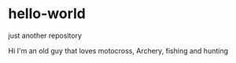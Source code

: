 # hello-world
just another repository

Hi
I'm an old guy that loves motocross, Archery, fishing and hunting


